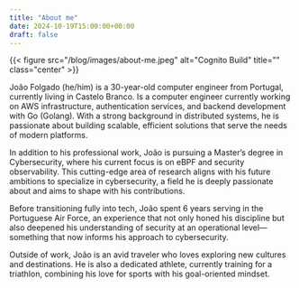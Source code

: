 ```yaml
---
title: "About me"
date: 2024-10-19T15:00:00+00:00
draft: false
---
```


{{< figure src="/blog/images/about-me.jpeg" alt="Cognito Build" title="" class="center" >}}

João Folgado (he/him) is a 30-year-old computer engineer from Portugal, currently living in Castelo Branco. Is a computer engineer currently working on AWS infrastructure, authentication services, and backend development with Go (Golang). With a strong background in distributed systems, he is passionate about building scalable, efficient solutions that serve the needs of modern platforms.

In addition to his professional work, João is pursuing a Master’s degree in Cybersecurity, where his current focus is on eBPF and security observability. This cutting-edge area of research aligns with his future ambitions to specialize in cybersecurity, a field he is deeply passionate about and aims to shape with his contributions.

Before transitioning fully into tech, João spent 6 years serving in the Portuguese Air Force, an experience that not only honed his discipline but also deepened his understanding of security at an operational level—something that now informs his approach to cybersecurity.

Outside of work, João is an avid traveler who loves exploring new cultures and destinations. He is also a dedicated athlete, currently training for a triathlon, combining his love for sports with his goal-oriented mindset.